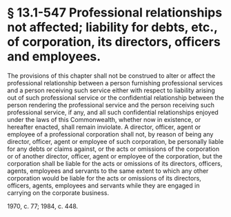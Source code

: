 # § 13.1-547 Professional relationships not affected; liability for debts, etc., of corporation, its directors, officers and employees.

<p>The provisions of this chapter shall not be construed to alter or affect the professional relationship between a person furnishing professional services and a person receiving such service either with respect to liability arising out of such professional service or the confidential relationship between the person rendering the professional service and the person receiving such professional service, if any, and all such confidential relationships enjoyed under the laws of this Commonwealth, whether now in existence, or hereafter enacted, shall remain inviolate. A director, officer, agent or employee of a professional corporation shall not, by reason of being any director, officer, agent or employee of such corporation, be personally liable for any debts or claims against, or the acts or omissions of the corporation or of another director, officer, agent or employee of the corporation, but the corporation shall be liable for the acts or omissions of its directors, officers, agents, employees and servants to the same extent to which any other corporation would be liable for the acts or omissions of its directors, officers, agents, employees and servants while they are engaged in carrying on the corporate business.</p><p>1970, c. 77; 1984, c. 448.</p>